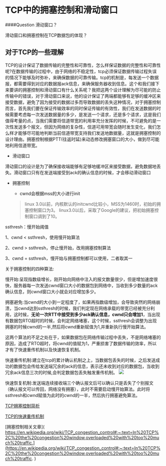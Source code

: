 # TCP中的拥塞控制和滑动窗口

####Question
滑动窗口？

滑动窗口和拥塞控制在TCP数据包的体现？

## 对于TCP的一些理解
TCP的设计保证了数据传输的完整性和可靠性，怎么样保证数据的完整性和可靠性呢?在数据传输的过程中，由于网络的不稳定性，tcp必须保证数据传输过程失误的情况下能够及时弥补，来确保数据的可靠传输。tcp的机制是，每发送一个数据报，都需要得到对应的数据报ack信息，来确保服务器收到信息。这个和我们接下来要讲的拥塞控制和滑动窗口有什么关系呢？我把这两个设计理解为尽可能的防止传输中的错误，对于滑动窗口来说，他的设计保证了两端都能够有足够的缓冲区来接受数据，避免了因为接受的数据过多而导致数据的丢失这种情况，对于拥塞控制而言，首先我们要在保证传输效率的同时保证传输的有效性，我们在发送数据的时候需要考虑每一次发送数据量的多少，是发送一个请求，还是多个请求，这是我们值得考量的点，当我们需要将信道带宽的利用率充分发挥的时候，不可避免的是一次性发送多个报文，但因为网络的复杂性，信道可用带宽会随时发生变化，我们怎么样才能够尽可能地判断当前信道带宽支持我们发送地数据量，这就是拥塞控制的设计理由。拥塞控制根据PTT(往返时延)来动态修改拥塞窗口的大小，做到尽可能地利用信道带宽。

+ 滑动窗口

滑动窗口的设计是为了确保接收端能够有足够地缓冲区来接受数据，避免数据地丢失。滑动窗口只有在发送端接受到ack的确认信息的时候，才会移动滑动窗口

+ 拥塞控制
 
  + cwnd会根据mss的大小进行init
  > linux 3.0以前，内核默认的initcwnd比较小，MSS为1460时，初始的拥塞控制窗口为3。
 linux3.0以后，采取了Google的建议，把初始拥塞控制窗口调到了10。


ssthresh：慢开始阈值

   1、cwnd < ssthresh，使用慢开始算法

   2、cwnd > ssthresh，停止慢开始，改用拥塞控制算法

   3、cwnd = ssthresh，慢开始与拥塞控制都可以使用，二者取其一


关于拥塞控制的四种算法:

慢开始:呈现指数级增长，刚开始向网络中注入的报文数量很少，但是增加速度很快，服务器每一次发送cwnd窗口大小的数据包到网络中，当收到多少数量的ack确认信息，则cwnd窗口大小就会对应增加多少。

拥塞避免:当cwnd的大小到一定程度了，如果再指数级增加，会导致突然的网络崩溃，当cwnd达到ssthresh的时候，我们判定现在网络承载的带宽已经被充分利用，这时候，**无论一次RTT中接受到多少ack确认信息，cwnd只会增加1**，当出现有数据包RTO超时的时候，会判定网络堵塞，这个时候，ssthresh会调整为出现拥塞的时候cwnd的一半,然后将cwnd重新赋值为1,并重新执行慢开始算法。


这两个算法的不足之处在于，如果数据包在网络传输过程中丢失，不是网络堵塞的原因，造成了RTO超时，将cwnd的值赋为1，严重损害了数据传输的效率，所以才有了快速重传机制以及快速恢复机制。

快速重传机制:建立在tcp的累计确认机制之上，当数据包丢失的时候，之后发送成功的数据包会传给发送端冗余的ack的信息，表示还未收到对应的数据包，当收到冗余ack信息三次的时候,会判定数据包丢失触发重传机制。
![](https://img-blog.csdnimg.cn/20200514225454520.png?x-oss-process=image/watermark,type_ZmFuZ3poZW5naGVpdGk,shadow_10,text_aHR0cHM6Ly9ibG9nLmNzZG4ubmV0L3FxXzM3NDM3OTgz,size_16,color_FFFFFF,t_70)

快速恢复机制:发送端连续接收端三个确认报文后可以确认只是丢失了个别报文（确认报文可以传回，网络没有拥塞），此时不需要启动慢开始算法。此时将ssthresh和cwnd赋值为此时的cwnd的一半，然后执行拥塞避免算法。



[TCP拥塞控制简析]( https://blog.csdn.net/qq_37437983/article/details/106130645?ops_request_misc=%257B%2522request%255Fid%2522%253A%2522165552466216780357291802%2522%252C%2522scm%2522%253A%252220140713.130102334.pc%255Fall.%2522%257D&request_id=165552466216780357291802&biz_id=0&utm_medium=distribute.pc_search_result.none-task-blog-2~all~first_rank_ecpm_v1~rank_v31_ecpm-4-106130645-null-null.142^v17^pc_search_result_control_group,157^v15^new_3&utm_term=cwnd%E5%92%8Cssthresh%E6%98%AF%E4%BB%80%E4%B9%88&spm=1018.2226.3001.4187 )


[TCP的快速重传机制]( https://blog.csdn.net/whgtheone/article/details/80983882?ops_request_misc=&request_id=&biz_id=102&utm_term=tcp%E6%80%8E%E4%B9%88%E5%86%B3%E5%AE%9A%E9%87%8D%E4%BC%A0&utm_medium=distribute.pc_search_result.none-task-blog-2~all~sobaiduweb~default-1-80983882.142^v17^pc_search_result_control_group,157^v15^new_3&spm=1018.2226.3001.4187 )





[拥塞控制相关文章]( https://en.wikipedia.org/wiki/TCP_congestion_control#:~:text=In%20TCP%2C%20the%20congestion%20window,overloaded%20with%20too%20much%20traffic.](https://en.wikipedia.org/wiki/TCP_congestion_control#:~:text=In%20TCP%2C%20the%20congestion%20window,overloaded%20with%20too%20much%20traffic. )

  